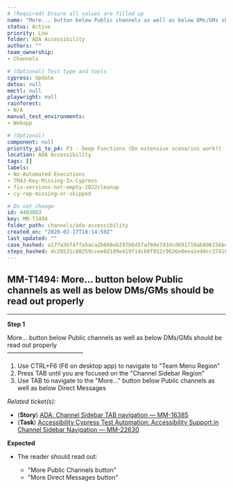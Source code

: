 ```yaml
---
# (Required) Ensure all values are filled up
name: "More... button below Public channels as well as below DMs/GMs should be read out properly"
status: Active
priority: Low
folder: ADA Accessibility
authors: ""
team_ownership: 
- Channels

# (Optional) Test type and tools
cypress: Update
detox: null
mmctl: null
playwright: null
rainforest: 
- N/A
manual_test_environments: 
- Webapp

# (Optional)
component: null
priority_p1_to_p4: P3 - Deep Functions (Do extensive scenarios work?)
location: ADA Accessibility
tags: []
labels: 
- No-Automated-Executions
- TM4J-Key-Missing-In-Cypress
- fix-versions-not-empty-2022cleanup
- cy-rep-missing-or-skipped

# Do not change
id: 4403883
key: MM-T1494
folder_path: channels/ada-accessibility
created_on: "2020-02-17T18:14:59Z"
last_updated: ""
case_hashed: a177a36f4ffa5aca2b608eb297b6d5faf04e7d3dcd691719ab806156bc060fed8d5b1d1f3414b1095d93f11da5240a3b
steps_hashed: 4c28531c88259ccee6d109e419f14c60f852c9626e0eea1e49cc3741895b50015e0e3e83b597ba880b742125824e1e40
---
```


## MM-T1494: More... button below Public channels as well as below DMs/GMs should be read out properly

---

**Step 1**

More... button below Public channels as well as below DMs/GMs should be read out properly\
–––––––––––––––––––––––––

1. Use CTRL+F6 (F6 on desktop app) to navigate to "Team Menu Region"
2. Press TAB until you are focused on the "Channel Sidebar Region"
3. Use TAB to navigate to the "More..." button below Public channels as well as below Direct Messages

_Related ticket(s):_

- (**Story**) [ADA: Channel Sidebar TAB navigation — MM-16385](https://mattermost.atlassian.net/browse/MM-16385)
- (**Task**) [Accessibility Cypress Test Automation: Accessibility Support in Channel Sidebar Navigation — MM-22630](https://mattermost.atlassian.net/browse/MM-22630)

**Expected**

- The reader should read out:

  - "More Public Channels button"
  - "More Direct Messages button"
